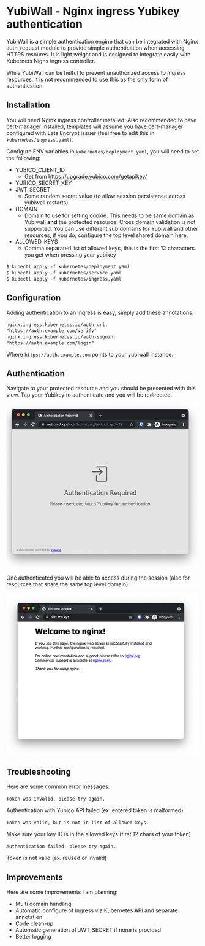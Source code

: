 # YubiWall - Nginx ingress Yubikey authentication

YubiWall is a simple authentication engine that can be integrated with Nginx auth_request module to provide simple authentication when accessing HTTPS resoures. It is light weight and is designed to integrate easily with Kubernets Nignx ingress controller.

While YubiWall can be helful to prevent unauthorized access to ingress resources, it is not recommended to use this as the only form of authentication.

## Installation

You will need Nginx ingress controller installed. Also recommended to have cert-manager installed, templates will assume you have cert-manager configured with Lets Encrypt issuer (feel free to edit this in `kubernetes/ingress.yaml`).

Configure ENV variables in `kubernetes/deployment.yaml`, you will need to set the following:

- YUBICO_CLIENT_ID
  - Get from https://upgrade.yubico.com/getapikey/
- YUBICO_SECRET_KEY
- JWT_SECRET
  - Some random secret value (to allow session persistance across yubiwall restarts)
- DOMAIN
  - Domain to use for setting cookie. This needs to be same domain as Yubiwall **and** the protected resource. Cross domain validation is not supported. You can use different sub domains for Yubiwall and other resources, if you do, configure the top level shared domain here.
- ALLOWED_KEYS
  - Comma separated list of allowed keys, this is the first 12 characters you get when pressing your yubikey


```
$ kubectl apply -f kubernetes/deployment.yaml
$ kubectl apply -f kubernetes/service.yaml
$ kubectl apply -f kubernetes/ingress.yaml
```

## Configuration

Adding authentication to an ingress is easy, simply add these annotations:

```
nginx.ingress.kubernetes.io/auth-url: "https://auth.example.com/verify"
nginx.ingress.kubernetes.io/auth-signin: "https://auth.example.com/login"
```

Where `https://auth.example.com` points to your yubiwall instance.

## Authentication 

Navigate to your protected resource and you should be presented with this view. Tap your Yubikey to authenticate and you will be redirected.

![auth](https://raw.githubusercontent.com/rctl/yubiwall/master/demo/auth.png)

One authenticated you will be able to access during the session (also for resources that share the same top level domain)

![success](https://raw.githubusercontent.com/rctl/yubiwall/master/demo/success.png)

## Troubleshooting 

Here are some common error messages:

`Token was invalid, please try again.`

Authentication with Yubico API failed (ex. entered token is malformed)

`Token was valid, but is not in list of allowed keys.`

Make sure your key ID is in the allowed keys (first 12 chars of your token)

`Authentication failed, please try again.`

Token is not valid (ex. reused or invalid)

## Improvements 

Here are some improvements I am planning:

- Multi domain handling
- Automatic configure of Ingress via Kubernetes API and separate annotation
- Code clean-up
- Automatic generation of JWT_SECRET if none is provided
- Better logging
